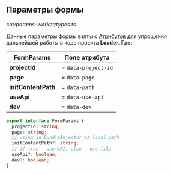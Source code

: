 ## Параметры формы

_src/params-worker/types.ts_

Данные параметры формы взяты с [Атрибутов](ATTRIBUTES.md) для упрощения дальнейшей работы в коде проекта **Loader**.
Где:

| FormParams          | Поле атрибута       |
|---------------------|---------------------|
| **projectId**       | = `data-project-id` |
| **page**            | = `data-page`       |
| **initContentPath** | = `data-path`       |
| **useApi**          | = `data-use-api`    |
| **dev**             | = `data-dev`        |

```ts
export interface FormParams {
  projectId: string;
  page: string;
  // using in BundleInjector as local path
  initContentPath?: string;
  // if true - use API, else - use file
  useApi?: boolean;
  dev?: boolean;
}
```
